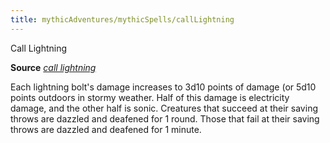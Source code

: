 ```yaml
---
title: mythicAdventures/mythicSpells/callLightning
---
```

Call Lightning

**Source** [_call lightning_](spell_dir/callLightning#_call-lightning)

Each lightning bolt's damage increases to 3d10 points of damage (or 5d10 points outdoors in stormy weather. Half of this damage is electricity damage, and the other half is sonic. Creatures that succeed at their saving throws are dazzled and deafened for 1 round. Those that fail at their saving throws are dazzled and deafened for 1 minute.

